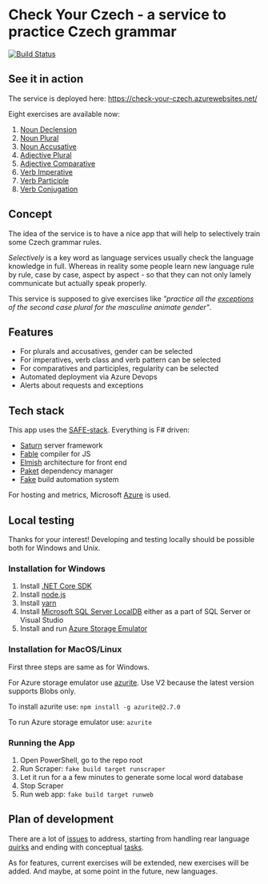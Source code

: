 # Check Your Czech - a service to practice Czech grammar

[![Build Status](https://psfinaki.visualstudio.com/Check%20Your%20Czech/_apis/build/status/Check%20Your%20Czech%20X?branchName=master)](https://psfinaki.visualstudio.com/Check%20Your%20Czech/_build/latest?definitionId=2&branchName=master)

## See it in action

The service is deployed here: https://check-your-czech.azurewebsites.net/

Eight exercises are available now:
1. [Noun Declension](https://check-your-czech.azurewebsites.net/#nouns-declension)
2. [Noun Plural](https://check-your-czech.azurewebsites.net/#nouns-plurals)
3. [Noun Accusative](https://check-your-czech.azurewebsites.net/#nouns-accusatives)
4. [Adjective Plural](https://check-your-czech.azurewebsites.net/#adjectives-plurals)
5. [Adjective Comparative](https://check-your-czech.azurewebsites.net/#adjecitves-comparatives)
6. [Verb Imperative](https://check-your-czech.azurewebsites.net/#verbs-imperatives)
7. [Verb Participle](https://check-your-czech.azurewebsites.net/#verbs-participles)
8. [Verb Conjugation](https://check-your-czech.azurewebsites.net/#verbs-conjugation)

## Concept

The idea of the service is to have a nice app that will help to selectively train some Czech grammar rules. 

*Selectively* is a key word as language services usually check the language knowledge in full. Whereas in reality some people learn new language rule by rule, case by case, aspect by aspect - so that they can not only lamely communicate but actually speak properly.

This service is supposed to give exercises like *"practice all the [exceptions](http://prirucka.ujc.cas.cz/?id=227) of the second case plural for the masculine animate gender"*.

## Features

- For plurals and accusatives, gender can be selected
- For imperatives, verb class and verb pattern can be selected
- For comparatives and participles, regularity can be selected
- Automated deployment via Azure Devops
- Alerts about requests and exceptions

## Tech stack

This app uses the [SAFE-stack](https://safe-stack.github.io/). Everything is F# driven: 
- [Saturn](https://saturnframework.org/docs/) server framework
- [Fable](https://fable.io/) compiler for JS
- [Elmish](https://elmish.github.io/elmish/) architecture for front end
- [Paket](https://fsprojects.github.io/Paket/) dependency manager
- [Fake](https://fake.build/) build automation system

For hosting and metrics, Microsoft [Azure](https://azure.microsoft.com/en-us/) is used.

## Local testing

Thanks for your interest! Developing and testing locally should be possible both for Windows and Unix.

### Installation for Windows
1. Install [.NET Core SDK](https://dotnet.microsoft.com/download)
2. Install [node.js](https://nodejs.org/)
3. Install [yarn](https://yarnpkg.com/en/)
4. Install [Microsoft SQL Server LocalDB](https://docs.microsoft.com/en-us/sql/database-engine/configure-windows/sql-server-2016-express-localdb?view=sql-server-2017#try-it-out) either as a part of SQL Server or Visual Studio
5. Install and run [Azure Storage Emulator](https://go.microsoft.com/fwlink/?linkid=717179&clcid=0x409)

### Installation for MacOS/Linux
First three steps are same as for Windows.

For Azure storage emulator use [azurite](https://github.com/azure/azurite). Use V2 because the latest version supports Blobs only.

To install azurite use: `npm install -g azurite@2.7.0`

To run Azure storage emulator use: `azurite`

### Running the App
1. Open PowerShell, go to the repo root
2. Run Scraper: `fake build target runscraper`
3. Let it run for a a few minutes to generate some local word database
4. Stop Scraper
5. Run web app: `fake build target runweb`

## Plan of development

There are a lot of [issues](https://github.com/psfinaki/CheckYourCzech/issues) to address, starting from handling rear language [quirks](https://github.com/psfinaki/CheckYourCzech/issues/173) and ending with conceptual [tasks](https://github.com/psfinaki/CheckYourCzech/issues/153). 

As for features, current exercises will be extended, new exercises will be added. 
And maybe, at some point in the future, new languages.
 
